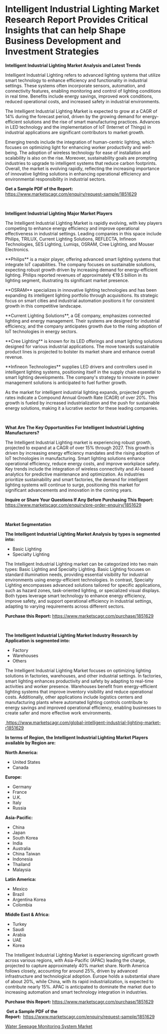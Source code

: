 <p><h1>Intelligent Industrial Lighting Market Research Report Provides Critical Insights that can help Shape Business Development and Investment Strategies</h1></p><p><strong>Intelligent Industrial Lighting Market Analysis and Latest Trends</strong></p>
<p><p>Intelligent Industrial Lighting refers to advanced lighting systems that utilize smart technology to enhance efficiency and functionality in industrial settings. These systems often incorporate sensors, automation, and connectivity features, enabling monitoring and control of lighting conditions in real time. Benefits include energy savings, improved work conditions, reduced operational costs, and increased safety in industrial environments.</p><p>The Intelligent Industrial Lighting Market is expected to grow at a CAGR of 14% during the forecast period, driven by the growing demand for energy-efficient solutions and the rise of smart manufacturing practices. Advances in LED technology and the implementation of IoT (Internet of Things) in industrial applications are significant contributors to market growth. </p><p>Emerging trends include the integration of human-centric lighting, which focuses on optimizing light for enhancing worker productivity and well-being. The adoption of wireless technology for ease of installation and scalability is also on the rise. Moreover, sustainability goals are prompting industries to upgrade to intelligent systems that reduce carbon footprints. Overall, the market is evolving rapidly, reflecting the increasing importance of innovative lighting solutions in enhancing operational efficiency and environmental responsibility in industrial sectors.</p></p>
<p><strong>Get a Sample PDF of the Report:&nbsp;</strong> <a href="https://www.marketscagr.com/enquiry/request-sample/1851629?utm_campaign=2990&utm_medium=2&utm_source=Github&utm_content=ia&utm_term=26032025&utm_id=intelligent-industrial-lighting">https://www.marketscagr.com/enquiry/request-sample/1851629</a></p>
<p>&nbsp;</p>
<p><strong>Intelligent Industrial Lighting Major Market Players</strong></p>
<p><p>The Intelligent Industrial Lighting Market is rapidly evolving, with key players competing to enhance energy efficiency and improve operational effectiveness in industrial settings. Leading companies in this space include Philips, TRILUX, Current Lighting Solutions, REFLECTA, Infineon Technologies, SES Lighting, Lumiqs, OSRAM, Cree Lighting, and Mouser Electronics.</p><p>**Philips** is a major player, offering advanced smart lighting systems that integrate IoT capabilities. The company focuses on sustainable solutions, expecting robust growth driven by increasing demand for energy-efficient lighting. Philips reported revenues of approximately €19.5 billion in its lighting segment, illustrating its significant market presence.</p><p>**OSRAM** specializes in innovative lighting technologies and has been expanding its intelligent lighting portfolio through acquisitions. Its strategic focus on smart cities and industrial automation positions it for consistent growth in this competitive landscape.</p><p>**Current Lighting Solutions**, a GE company, emphasizes connected lighting and energy management. Their systems are designed for industrial efficiency, and the company anticipates growth due to the rising adoption of IoT technologies in energy sectors.</p><p>**Cree Lighting** is known for its LED offerings and smart lighting solutions designed for various industrial applications. The move towards sustainable product lines is projected to bolster its market share and enhance overall revenue.</p><p>**Infineon Technologies** supplies LED drivers and controllers used in intelligent lighting systems, positioning itself in the supply chain essential to smart lighting developments. The company's strategy to innovate in power management solutions is anticipated to fuel further growth.</p><p>As the market for intelligent industrial lighting expands, projected growth rates indicate a Compound Annual Growth Rate (CAGR) of over 20%. This growth is fueled by increased industrialization and the push for sustainable energy solutions, making it a lucrative sector for these leading companies.</p></p>
<p>&nbsp;</p>
<p><strong>What Are The Key Opportunities For Intelligent Industrial Lighting Manufacturers?</strong></p>
<p><p>The Intelligent Industrial Lighting market is experiencing robust growth, projected to expand at a CAGR of over 15% through 2027. This growth is driven by increasing energy efficiency mandates and the rising adoption of IoT technologies in manufacturing. Smart lighting solutions enhance operational efficiency, reduce energy costs, and improve workplace safety. Key trends include the integration of wireless connectivity and AI-based analytics for predictive maintenance and optimization. As industries prioritize sustainability and smart factories, the demand for intelligent lighting systems will continue to surge, positioning this market for significant advancements and innovation in the coming years.</p></p>
<p><strong>Inquire or Share Your Questions If Any Before Purchasing This Report:</strong> <a href="https://www.marketscagr.com/enquiry/pre-order-enquiry/1851629?utm_campaign=2990&utm_medium=2&utm_source=Github&utm_content=ia&utm_term=26032025&utm_id=intelligent-industrial-lighting">https://www.marketscagr.com/enquiry/pre-order-enquiry/1851629</a></p>
<p>&nbsp;</p>
<p><strong>Market Segmentation</strong></p>
<p><strong>The Intelligent Industrial Lighting Market Analysis by types is segmented into:</strong></p>
<p><ul><li>Basic Lighting</li><li>Specialty Lighting</li></ul></p>
<p><p>The Intelligent Industrial Lighting market can be categorized into two main types: Basic Lighting and Specialty Lighting. Basic Lighting focuses on standard illumination needs, providing essential visibility for industrial environments using energy-efficient technologies. In contrast, Specialty Lighting encompasses advanced solutions tailored for specific applications, such as hazard zones, task-oriented lighting, or specialized visual displays. Both types leverage smart technology to enhance energy efficiency, improve safety, and support operational efficiency in industrial settings, adapting to varying requirements across different sectors.</p></p>
<p><strong>Purchase this Report:&nbsp;</strong><a href="https://www.marketscagr.com/purchase/1851629?utm_campaign=2990&utm_medium=2&utm_source=Github&utm_content=ia&utm_term=26032025&utm_id=intelligent-industrial-lighting">https://www.marketscagr.com/purchase/1851629</a></p>
<p>&nbsp;</p>
<p><strong>The Intelligent Industrial Lighting Market Industry Research by Application is segmented into:</strong></p>
<p><ul><li>Factory</li><li>Warehouses</li><li>Others</li></ul></p>
<p><p>The Intelligent Industrial Lighting Market focuses on optimizing lighting solutions in factories, warehouses, and other industrial settings. In factories, smart lighting enhances productivity and safety by adapting to real-time activities and worker presence. Warehouses benefit from energy-efficient lighting systems that improve inventory visibility and reduce operational costs. Additionally, other applications include logistics centers and manufacturing plants where automated lighting controls contribute to energy savings and improved operational efficiency, enabling businesses to create safer and more effective work environments.</p></p>
<p><a href="https://www.marketscagr.com/global-intelligent-industrial-lighting-market-r1851629?utm_campaign=2990&utm_medium=2&utm_source=Github&utm_content=ia&utm_term=26032025&utm_id=intelligent-industrial-lighting">&nbsp;https://www.marketscagr.com/global-intelligent-industrial-lighting-market-r1851629</a></p>
<p><strong>In terms of Region, the Intelligent Industrial Lighting Market Players available by Region are:</strong></p>
<p>
    <p> <strong> North America: </strong>
        <ul>
            <li>United States</li>
            <li>Canada</li>
        </ul>
        </p> 
    <p> <strong> Europe: </strong>
        <ul>
            <li>Germany</li>
            <li>France</li>
            <li>U.K.</li>
            <li>Italy</li>
            <li>Russia</li>
        </ul>
        </p> 
    <p> <strong> Asia-Pacific: </strong>
        <ul>
            <li>China</li>
            <li>Japan</li>
            <li>South Korea</li>
            <li>India</li>
            <li>Australia</li>
            <li>China Taiwan</li>
            <li>Indonesia</li>
            <li>Thailand</li>
            <li>Malaysia</li>
        </ul>
        </p> 
    <p> <strong> Latin America: </strong>
        <ul>
            <li>Mexico</li>
            <li>Brazil</li>
            <li>Argentina Korea</li>
            <li>Colombia</li>
        </ul>
        </p> 
    <p> <strong> Middle East & Africa: </strong>
        <ul>
            <li>Turkey</li>
            <li>Saudi</li>
            <li>Arabia</li>
            <li>UAE</li>
            <li>Korea</li>
        </ul>
    </p>
    </p>
<p><p>The Intelligent Industrial Lighting Market is experiencing significant growth across various regions, with Asia-Pacific (APAC) leading the charge, projected to capture approximately 40% market share. North America follows closely, accounting for around 25%, driven by advanced infrastructure and technological adoption. Europe holds a substantial share of about 20%, while China, with its rapid industrialization, is expected to contribute nearly 15%. APAC is anticipated to dominate the market due to increasing automation and smart technology integration in industries.</p></p>
<p><strong>Purchase this Report: </strong><a href="https://www.marketscagr.com/purchase/1851629?utm_campaign=2990&utm_medium=2&utm_source=Github&utm_content=ia&utm_term=26032025&utm_id=intelligent-industrial-lighting">https://www.marketscagr.com/purchase/1851629</a></p>
<p>&nbsp;<strong>Get a Sample PDF of the Report:&nbsp;&nbsp;</strong><a href="https://www.marketscagr.com/enquiry/request-sample/1851629?utm_campaign=2990&utm_medium=2&utm_source=Github&utm_content=ia&utm_term=26032025&utm_id=intelligent-industrial-lighting">https://www.marketscagr.com/enquiry/request-sample/1851629</a></p>
<p><strong></strong></p>
<p><p><a href="https://github.com/ngozudapshi/Market-Research-Report-List-1/blob/main/water-seepage-monitoring-system-market.md?utm_campaign=2990&utm_medium=2&utm_source=Github&utm_content=ia&utm_term=26032025&utm_id=intelligent-industrial-lighting">Water Seepage Monitoring System Market</a></p></p>